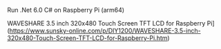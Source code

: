 ﻿
Run .Net 6.0 C# on Raspberry Pi (arm64)

WAVESHARE 3.5 inch 320x480 Touch Screen TFT LCD for Raspberry Pi](https://www.sunsky-online.com/p/DIY1200/WAVESHARE-3.5-inch-320x480-Touch-Screen-TFT-LCD-for-Raspberry-Pi.htm)
